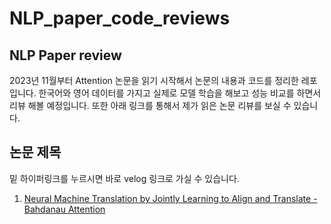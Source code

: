 # NLP_paper_code_reviews

## NLP Paper review
2023년 11월부터 Attention 논문을 읽기 시작해서 논문의 내용과 코드를 정리한 레포입니다. 
한국어와 영어 데이터를 가지고 실제로 모델 학습을 해보고 성능 비교를 하면서 리뷰 해볼 예정입니다. 
또한 아래 링크를 통해서 제가 읽은 논문 리뷰를 보실 수 있습니다. 

## 논문 제목
밑 하이퍼링크를 누르시면 바로 velog 링크로 가실 수 있습니다.

1. [Neural Machine Translation by Jointly Learning to Align and Translate - Bahdanau Attention]([https://gbdai.tistory.com/46](https://velog.io/@cksgh0984/%EB%85%BC%EB%AC%B8%EB%A6%AC%EB%B7%B0-Neural-Machine-Translation-by-Jointly-Learning-to-Align-and-Translate-Bahdanau-Attention-4sx0m0yk)https://velog.io/@cksgh0984/%EB%85%BC%EB%AC%B8%EB%A6%AC%EB%B7%B0-Neural-Machine-Translation-by-Jointly-Learning-to-Align-and-Translate-Bahdanau-Attention-4sx0m0yk)

